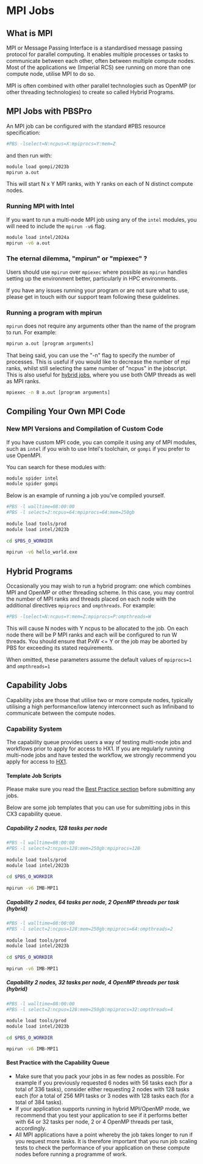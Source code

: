 # MPI Jobs

## What is MPI
MPI or Message Passing Interface is a standardised message passing protocol for parallel computing. It enables multiple processes or tasks to communicate between each other, often between multiple compute nodes. Most of the applications we (Imperial RCS) see running on more than one compute node, utilise MPI to do so.

MPI is often combined with other parallel technologies such as OpenMP (or other threading technologies) to create so called Hybrid Programs.

## MPI Jobs with PBSPro
An MPI job can be configured with the standard #PBS resource specification:

```bash
#PBS -lselect=N:ncpus=X:mpiprocs=Y:mem=Z
```

and then run with:

```bash
module load gompi/2023b 
mpirun a.out
```

This will start N x Y MPI ranks, with Y ranks on each of N distinct compute nodes. 

### Running MPI with Intel
If you want to run a multi-node MPI job using any of the `intel` modules, you will need to include the `mpirun -v6` flag.
```bash
module load intel/2024a
mpirun -v6 a.out
```

### The eternal dilemma, "mpirun" or "mpiexec" ?

Users should use `mpirun` over `mpiexec` where possible as `mpirun` handles setting up the environment better, particularly in HPC environments.

If you have any issues running your program or are not sure what to use, please get in touch with our support team following these guidelines. 

### Running a program with mpirun 

`mpirun` does not require any arguments other than the name of the program to run. For example:

```bash
mpirun a.out [program arguments]
```

That being said, you can use the "-n" flag to specify the number of processes. This is useful if you would like to decrease the number of mpi ranks, whilst still selecting the same number of "ncpus" in the jobscript. This is also useful for [hybrid jobs](#hybrid-programs), where you use both OMP threads as well as MPI ranks.

```bash
mpiexec -n 8 a.out [program arguments]
```

## Compiling Your Own MPI Code

### New MPI Versions and Compilation of Custom Code

If you have custom MPI code, you can compile it using any of MPI modules, such as `intel` if you wish to use Intel's toolchain, or `gompi` if you prefer to use OpenMPI.

You can search for these modules with:
```bash
module spider intel
module spider gompi
```

Below is an example of running a job you've compiled yourself.

```bash
#PBS -l walltime=08:00:00
#PBS -l select=2:ncpus=64:mpiprocs=64:mem=250gb
 
module load tools/prod
module load intel/2023b
 
cd $PBS_O_WORKDIR
 
mpirun -v6 hello_world.exe
```

## Hybrid Programs

Occasionally you may wish to run a hybrid program: one which combines MPI and OpenMP or other threading scheme. In this case, you may control the number of MPI ranks and  threads placed on each node with the additional directives `mpiprocs` and `ompthreads`. For example:

```bash
#PBS -lselect=N:ncpus=Y:mem=Z:mpiprocs=P:ompthreads=W
```

This will cause N nodes with Y ncpus to be allocated to the job. On each node there will be P MPI ranks and each will be configured to run W threads. You should ensure that PxW <= Y or the job may be aborted by PBS for exceeding its stated requirements.

When omitted, these parameters assume the default values of `mpiprocs=1` and `ompthreads=1`

## Capability Jobs

Capability jobs are those that utilise two or more compute nodes, typically utilising a high performance/low latency interconnect such as Infiniband to communicate between the compute nodes.

### Capability System

The capability queue provides users a way of testing multi-node jobs and workflows prior to apply for access to HX1. If you are regularly running multi-node jobs and have tested the workflow, we strongly recommend you apply for access to [HX1](../hx1.md). 


#### Template Job Scripts
Please make sure you read the [Best Practice section](#best-practice-with-the-capability-queue) before submitting any jobs.

Below are some job templates that you can use for submitting jobs in this CX3 capability queue.

##### Capability 2 nodes, 128 tasks per node

```bash
#PBS -l walltime=08:00:00
#PBS -l select=2:ncpus=128:mem=250gb:mpiprocs=128
 
module load tools/prod
module load intel/2023b
 
cd $PBS_O_WORKDIR
 
mpirun -v6 IMB-MPI1
```

##### Capability 2 nodes, 64 tasks per node, 2 OpenMP threads per task (hybrid)

```bash
#PBS -l walltime=08:00:00
#PBS -l select=2:ncpus=128:mem=250gb:mpiprocs=64:ompthreads=2
 
module load tools/prod
module load intel/2023b
 
cd $PBS_O_WORKDIR
 
mpirun -v6 IMB-MPI1
```

##### Capability 2 nodes, 32 tasks per node, 4 OpenMP threads per task (hybrid)

```bash
#PBS -l walltime=08:00:00
#PBS -l select=2:ncpus=128:mem=250gb:mpiprocs=32:ompthreads=4
 
module load tools/prod
module load intel/2023b
 
cd $PBS_O_WORKDIR

mpirun -v6 IMB-MPI1
```

#### Best Practice with the Capability Queue

* Make sure that you pack your jobs in as few nodes as possible. For example if you previously requested 6 nodes with 56 tasks each (for a total of 336 tasks), consider either requesting 2 nodes with 128 tasks each (for a total of 256 MPI tasks or 3 nodes with 128 tasks each (for a total of 384 tasks).
* If your application supports running in hybrid MPI/OpenMP mode, we recommend that you test your application to see if it performs better with 64 or 32 tasks per node, 2 or 4 OpenMP threads per task, accordingly.
* All MPI applications have a point whereby the job takes longer to run if you request more tasks. It is therefore important that you run job scaling tests to check the performance of your application on these compute nodes before running a programme of work.
